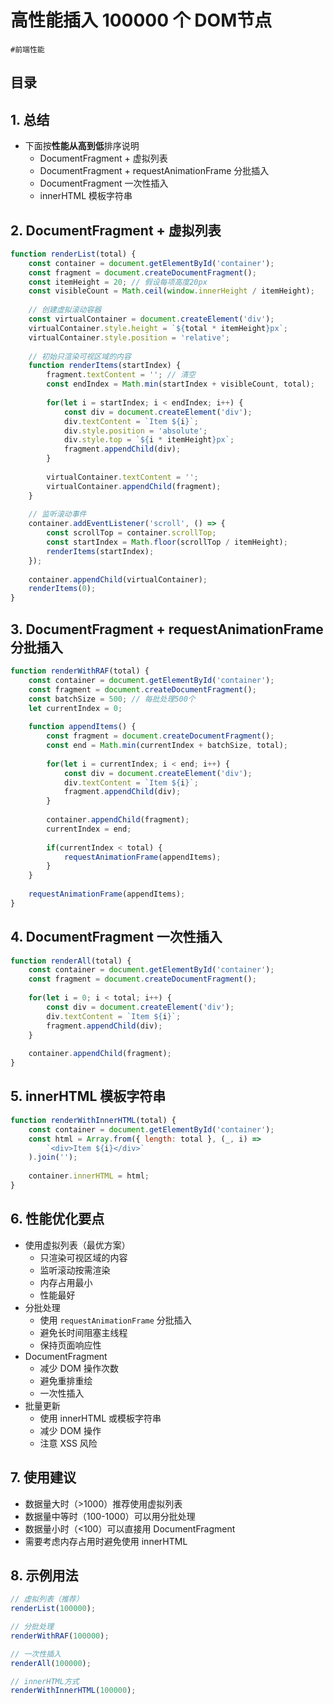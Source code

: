 
# 高性能插入 100000 个 DOM节点

`#前端性能` 


## 目录
<!-- toc -->
 ## 1. 总结 

- 下面按**性能从高到低**排序说明
	- DocumentFragment + 虚拟列表
	- DocumentFragment + requestAnimationFrame 分批插入
	- DocumentFragment 一次性插入
	- innerHTML 模板字符串

## 2. DocumentFragment + 虚拟列表

```javascript
function renderList(total) {
    const container = document.getElementById('container');
    const fragment = document.createDocumentFragment();
    const itemHeight = 20; // 假设每项高度20px
    const visibleCount = Math.ceil(window.innerHeight / itemHeight);
    
    // 创建虚拟滚动容器
    const virtualContainer = document.createElement('div');
    virtualContainer.style.height = `${total * itemHeight}px`;
    virtualContainer.style.position = 'relative';
    
    // 初始只渲染可视区域的内容
    function renderItems(startIndex) {
        fragment.textContent = ''; // 清空
        const endIndex = Math.min(startIndex + visibleCount, total);
        
        for(let i = startIndex; i < endIndex; i++) {
            const div = document.createElement('div');
            div.textContent = `Item ${i}`;
            div.style.position = 'absolute';
            div.style.top = `${i * itemHeight}px`;
            fragment.appendChild(div);
        }
        
        virtualContainer.textContent = '';
        virtualContainer.appendChild(fragment);
    }
    
    // 监听滚动事件
    container.addEventListener('scroll', () => {
        const scrollTop = container.scrollTop;
        const startIndex = Math.floor(scrollTop / itemHeight);
        renderItems(startIndex);
    });
    
    container.appendChild(virtualContainer);
    renderItems(0);
}
```

## 3. DocumentFragment + requestAnimationFrame 分批插入

```javascript hl:14,17
function renderWithRAF(total) {
    const container = document.getElementById('container');
    const fragment = document.createDocumentFragment();
    const batchSize = 500; // 每批处理500个
    let currentIndex = 0;
    
    function appendItems() {
        const fragment = document.createDocumentFragment();
        const end = Math.min(currentIndex + batchSize, total);
        
        for(let i = currentIndex; i < end; i++) {
            const div = document.createElement('div');
            div.textContent = `Item ${i}`;
            fragment.appendChild(div);
        }
        
        container.appendChild(fragment);
        currentIndex = end;
        
        if(currentIndex < total) {
            requestAnimationFrame(appendItems);
        }
    }
    
    requestAnimationFrame(appendItems);
}
```

## 4. DocumentFragment 一次性插入

```javascript hl:3,8,11
function renderAll(total) {
    const container = document.getElementById('container');
    const fragment = document.createDocumentFragment();
    
    for(let i = 0; i < total; i++) {
        const div = document.createElement('div');
        div.textContent = `Item ${i}`;
        fragment.appendChild(div);
    }
    
    container.appendChild(fragment);
}
```

## 5. innerHTML 模板字符串

```javascript
function renderWithInnerHTML(total) {
    const container = document.getElementById('container');
    const html = Array.from({ length: total }, (_, i) => 
        `<div>Item ${i}</div>`
    ).join('');
    
    container.innerHTML = html;
}
```

## 6. 性能优化要点

- 使用虚拟列表（最优方案）
	- 只渲染可视区域的内容
	- 监听滚动按需渲染
	- 内存占用最小
	- 性能最好
- 分批处理
	- 使用 `requestAnimationFrame` 分批插入
	- 避免长时间阻塞主线程
	- 保持页面响应性
- DocumentFragment
	- 减少 DOM 操作次数
	- 避免重排重绘
	- 一次性插入
- 批量更新
	- 使用 innerHTML 或模板字符串
	- 减少 DOM 操作
	- 注意 XSS 风险

## 7. 使用建议

- 数据量大时（>1000）推荐使用虚拟列表
- 数据量中等时（100-1000）可以用分批处理
- 数据量小时（<100）可以直接用 DocumentFragment
- 需要考虑内存占用时避免使用 innerHTML

## 8. 示例用法

```javascript
// 虚拟列表（推荐）
renderList(100000);

// 分批处理
renderWithRAF(100000);

// 一次性插入
renderAll(100000);

// innerHTML方式
renderWithInnerHTML(100000);
```


